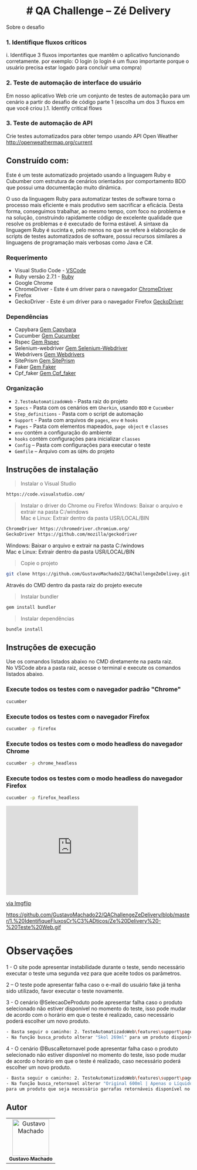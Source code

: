 
<h1 align="center">
  # QA Challenge – Zé Delivery
</h1>

Sobre o desafio

### 1. Identifique fluxos críticos

i. Identifique 3 fluxos importantes que mantêm o aplicativo funcionando corretamente. por exemplo: O login (o login é um fluxo importante porque o usuário precisa estar logado para concluir uma compra)

### 2. Teste de automação de interface do usuário

Em nosso aplicativo Web crie um conjunto de testes de automação para um cenário a partir do desafio de código parte 1 (escolha um dos 3 fluxos em que você criou ).1. Identify critical flows

### 3. Teste de automação de API	
Crie testes automatizados para obter tempo usando API Open Weather http://openweathermap.org/current

## Construído com:

Este é um teste automatizado projetado usando a linguagem Ruby e Cubumber com estrutura de cenários orientados por comportamento BDD que possui uma documentação muito dinâmica.<br /> 

O uso da linguagem Ruby para automatizar testes de software torna o processo mais eficiente e mais produtivo sem sacrificar a eficácia. Desta forma, conseguimos trabalhar, ao mesmo tempo, com foco no problema e na solução, construindo rapidamente código de excelente qualidade que resolve os problemas e é executado de forma estável. A sintaxe da linguagem Ruby é sucinta e, pelo menos no que se refere à elaboração de scripts de testes automatizados de software, possui recursos similares a linguagens de programação mais verbosas como Java e C#.

### Requerimento	

* Visual Studio Code - [VSCode](https://code.visualstudio.com/)
* Ruby versão 2.7.1 - [Ruby](https://www.ruby-lang.org/pt/documentation/installation/)
* Google Chrome
* ChromeDriver - Este é um driver para o navegador [ChromeDriver](https://chromedriver.chromium.org/)
* Firefox
* GeckoDriver - Este é um driver para o navegador Firefox [GeckoDriver](https://github.com/mozilla/geckodriver)


### Dependências

* Capybara [Gem Capybara](https://github.com/teamcapybara/capybara)
* Cucumber [Gem Cucumber](https://github.com/cucumber/cucumber-ruby)
* Rspec    [Gem Rspec](https://github.com/rspec/rspec)
* Selenium-webdriver [Gem Selenium-Webdriver](https://github.com/SeleniumHQ/selenium/tree/master/rb)
* Webdrivers [Gem Webdrivers](https://github.com/titusfortner/webdrivers)
* SitePrism [Gem SitePrism](https://github.com/site-prism/site_prism)
* Faker [Gem Faker](https://github.com/faker-ruby/faker)
* Cpf_faker [Gem Cpf_faker](https://github.com/bernardo/cpf_faker/) 

### Organização

* `2.TesteAutomatizadoWeb` - Pasta raiz do projeto 
* `Specs` - Pasta com os cenários em `Gherkin`, usando `BDD` e `Cucumber`
* `Step_definitions` - Pasta com o script de automação
* `Support` - Pasta com arquivos de `pages`, `env` e `hooks` 
* `Pages` - Pasta com elementos mapeados, `page object` e `classes`
* `env` contém a configuração do ambiente
* `hooks` contém configurações para inicializar `classes`
* `Config` – Pasta com configurações para executar o teste
* `Gemfile` – Arquivo com as `GEMs` do projeto


## Instruções de instalação

> Instalar o Visual Studio
```bash
https://code.visualstudio.com/
```
> Instalar o driver do Chrome ou Firefox
Windows: Baixar o arquivo e extrair na pasta C:/windows <br />
Mac e Linux: Extrair dentro da pasta USR/LOCAL/BIN

```bash
ChromeDriver https://chromedriver.chromium.org/
GeckoDriver https://github.com/mozilla/geckodriver
```
Windows: Baixar o arquivo e extrair na pasta C:/windows <br />
Mac e Linux: Extrair dentro da pasta USR/LOCAL/BIN

> Copie o projeto
```bash
git clone https://github.com/GustavoMachado22/QAChallengeZeDelivey.git
```

Através do CMD dentro da pasta raiz do projeto execute

> Instalar bundler

```bash
gem install bundler
```
> Instalar dependências

```bash
bundle install
```

## Instruções de execução 

Use os comandos listados abaixo no CMD diretamente na pasta raiz. <br />
No VSCode abra a pasta raiz, acesse o terminal e execute os comandos listados abaixo. 

### Execute todos os testes com o navegador padrão "Chrome"

```bash
cucumber
```
### Execute todos os testes com o navegador Firefox

```bash
cucumber -p firefox
```

### Execute todos os testes com o modo headless do navegador Chrome

```bash
cucumber -p chrome_headless
```

### Execute todos os testes com o modo headless do navegador Firefox

```bash
cucumber -p firefox_headless
```
<div style="width:360px;max-width:100%;"><div style="height:0;padding-bottom:67.5%;position:relative;"><iframe width="360" height="243" style="position:absolute;top:0;left:0;width:100%;height:100%;" frameBorder="0" src="https://imgflip.com/embed/45e7dc"></iframe></div><p><a href="https://imgflip.com/gif/45e7dc">via Imgflip</a></p></div>

https://github.com/GustavoMachado22/QAChallengeZeDelivery/blob/master/1.%20IdentifiqueFluxosCr%C3%ADticos/Ze%20Delivery%20-%20Teste%20Web.gif

# Observações

1 - O site pode apresentar instabilidade durante o teste, sendo necessário executar o teste uma segunda vez para que aceite todos os parâmetros.<br />

2 – O teste pode apresentar falha caso o e-mail do usuário fake já tenha sido utilizado, favor executar o teste novamente.<br />

3 - O cenário @SelecaoDeProduto pode apresentar falha caso o produto selecionado não estiver disponível no momento do teste, isso pode mudar de acordo com o horário em que o teste é realizado, caso necessário poderá escolher um novo produto.<br /> 

```bash
- Basta seguir o caminho: 2. TesteAutomatizadoWeb\features\support\pages\search_page.rb
- Na função busca_produto alterar "Skol 269ml" para um produto disponível no momento.
```
4 - O cenário @BuscaRetornavel pode apresentar falha caso o produto selecionado não estiver disponível no momento do teste, isso pode mudar de acordo o horário em que o teste é realizado, caso necessário poderá escolher um novo produto. <br />

```bash
- Basta seguir o caminho: 2. TesteAutomatizadoWeb\features\support\pages\search_page.rb
- Na função busca_retornavel alterar "Original 600ml | Apenas o Líquido" 
para um produto que seja necessário garrafas retornáveis disponível no momento.
```

## Autor

<table>
  <tr>
    <td align="center">
      <a href="https://github.com/GustavoMachado22">
        <img src="https://avatars1.githubusercontent.com/u/64233343?s=460&u=acfd721126fe7ac25120ff18bb48f9badd9538c4&v=4" width="100px;" alt="Gustavo Machado"/>
        <br />
        <sub>
          <b>Gustavo Machado</b>
        </sub>
       </a>
       <br />
    </td>
  </tr>
</table>
